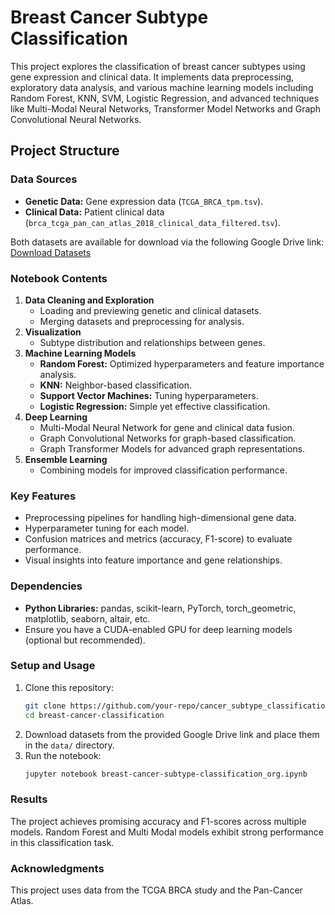 
# Breast Cancer Subtype Classification

This project explores the classification of breast cancer subtypes using gene expression and clinical data. It implements data preprocessing, exploratory data analysis, and various machine learning models including Random Forest, KNN, SVM, Logistic Regression, and advanced techniques like Multi-Modal Neural Networks, Transformer Model Networks and Graph Convolutional Neural Networks.

## Project Structure

### Data Sources
- **Genetic Data:** Gene expression data (`TCGA_BRCA_tpm.tsv`).
- **Clinical Data:** Patient clinical data (`brca_tcga_pan_can_atlas_2018_clinical_data_filtered.tsv`).

Both datasets are available for download via the following Google Drive link:
[Download Datasets](https://drive.google.com/drive/folders/1jEYK6SMnU3b7sih1l8gCGzB4lygqkUEP?usp=sharing)

### Notebook Contents
1. **Data Cleaning and Exploration**
   - Loading and previewing genetic and clinical datasets.
   - Merging datasets and preprocessing for analysis.
2. **Visualization**
   - Subtype distribution and relationships between genes.
3. **Machine Learning Models**
   - **Random Forest:** Optimized hyperparameters and feature importance analysis.
   - **KNN:** Neighbor-based classification.
   - **Support Vector Machines:** Tuning hyperparameters.
   - **Logistic Regression:** Simple yet effective classification.
4. **Deep Learning**
   - Multi-Modal Neural Network for gene and clinical data fusion.
   - Graph Convolutional Networks for graph-based classification.
   - Graph Transformer Models for advanced graph representations.
5. **Ensemble Learning**
   - Combining models for improved classification performance.

### Key Features
- Preprocessing pipelines for handling high-dimensional gene data.
- Hyperparameter tuning for each model.
- Confusion matrices and metrics (accuracy, F1-score) to evaluate performance.
- Visual insights into feature importance and gene relationships.

### Dependencies
- **Python Libraries:** pandas, scikit-learn, PyTorch, torch_geometric, matplotlib, seaborn, altair, etc.
- Ensure you have a CUDA-enabled GPU for deep learning models (optional but recommended).

### Setup and Usage
1. Clone this repository:
   ```bash
   git clone https://github.com/your-repo/cancer_subtype_classification.git
   cd breast-cancer-classification
   ```
2. Download datasets from the provided Google Drive link and place them in the `data/` directory.
3. Run the notebook:
   ```bash
   jupyter notebook breast-cancer-subtype-classification_org.ipynb
   ```

### Results
The project achieves promising accuracy and F1-scores across multiple models. Random Forest and Multi Modal models exhibit strong performance in this classification task.

### Acknowledgments
This project uses data from the TCGA BRCA study and the Pan-Cancer Atlas.
